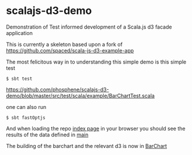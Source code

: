 # scalajs-d3-demo

Demonstration of Test informed development of a Scala.js d3 facade application


This is currently a skeleton based upon a fork of https://github.com/spaced/scala-js-d3-example-app


The most felicitous way in to understanding this simple demo is this simple test

    $ sbt test

https://github.com/phosphene/scalajs-d3-demo/blob/master/src/test/scala/example/BarChartTest.scala


one can also run

    $ sbt fastOptjs

And when loading the repo [index page](index.html) in your browser you should see the results of the data defined in [main](src/main/scala/example/ScalaJSChart.scala)

The building of the barchart and the relevant d3 is now in [BarChart](src/main/scala/example/BarChart.scala)
